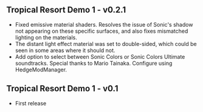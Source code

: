 ## Tropical Resort Demo 1 - v0.2.1
- Fixed emissive material shaders. Resolves the issue of Sonic's shadow not appearing on these specific surfaces, and also fixes mismatched lighting on the materials.
- The distant light effect material was set to double-sided, which could be seen in some areas where it should not.
- Add option to select between Sonic Colors or Sonic Colors Ultimate soundtracks. Special thanks to Mario Tainaka. Configure using HedgeModManager.

## Tropical Resort Demo 1 - v0.1
- First release
